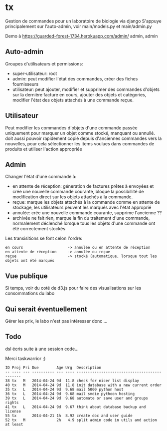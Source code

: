 tx
==

Gestion de commandes pour un laboratoire de biologie via django
S'appuye principalement sur l'auto-admin, voir main/models.py et main/admin.py

Demo à https://guarded-forest-1734.herokuapp.com/admin/
admin, admin

Auto-admin
----------

Groupes d'utilisateurs et permissions:
 - super-utilisateur: root
 - admin: peut modifier l'état des commandes, créer des fiches fournisseurs 
 - utilisateur: peut ajouter, modifier et supprimer des commandes d'objets sur la dernière facture en cours, ajouter des objets et catégories, modifier l'état des objets attachés à une commande reçue.

Utilisateur
-----------

Peut modifier les commandes d'objets d'une commande passée uniquement pour marquer un objet comme stocké, manquant ou annullé.
doit aussi pouvoir rapidement copié depuis d'anciennes commandes vers la nouvelles, pour cela sélectionner les items voulues dans commandes de produits et utiliser l'action appropriée

Admin
-----

Changer l'état d'une commande à:
 - en attente de réception:     géneration de factures prêtes à envoyées et crée une nouvelle commande courante, bloque la possibillité de modification direct sur les objets attachés à la commande.
 - reçue:                       marque les objets attachés à la commande comme en attente de stockage, les utilisateurs peuvent les marqués avec l'état approprié
 - annulée:                     crée une nouvelle commande courante, supprime l'ancienne ??
 - archivée                     ne fait rien, marque la fin du traitement d'une commande, normalement déclenché lorsque tous les objets d'une commande ont été correctement stockés

Les transisitions se font celon l'ordre:

    en cours                    -> annulée ou en attente de réception
    en attente de réception     -> annulée ou reçue
    reçue                       -> stocké (automatique, lorsque tout les objets ont été marqués


Vue publique
------------

Si temps, voir du coté de d3.js pour faire des visualisations sur les consommations du labo

Qui serait éventuellement
-------------------------

Gérer les prix, le labo n'est pas intéresser donc ...

Todo 
--------------------------------------------
dsl écris suite à une session code...

Merci taskwarrior ;)


    ID Proj Pri Due        Age Urg  Description
    -- ---- --- ---------- --- ---- ---------------------------------------------
    38 tx   M   2014-04-24 9d  11.8 check for nicer list display
    40 tx   M   2014-04-24 9d  11.8 init database with a new current order
    35 tx   L   2014-04-24 9d  9.68 mail 5000 python host
    36 tx   L   2014-04-24 9d  9.68 mail smdie pythoon hosting
    39 tx   L   2014-04-24 9d  9.68 automate or save user and groups rights
    41 tx   L   2014-04-24 9d  9.67 think about database backup and license
    55 tx       2014-04-21 1h  8.92 create doc and user guide
    52 tx   M              2h   4.9 split admin code in utils and action at least

